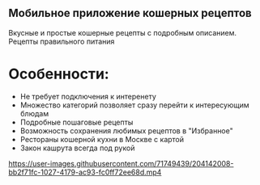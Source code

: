 ## Мобильное приложение кошерных рецептов

Вкусные и простые кошерные рецепты с подробным описанием. Рецепты правильного питания

# Особенности:
* Не требует подключения к интеренету
* Множество категорий позволяет сразу перейти к интересующим блюдам
* Подробные пошаговые рецепты
* Возможность сохранения любимых рецептов в "Избранное"
* Рестораны кошерной кухни в Москве с картой
* Закон кашрута всегда под рукой

https://user-images.githubusercontent.com/71749439/204142008-bb2f71fc-1027-4179-ac93-fc0ff72ee68d.mp4

